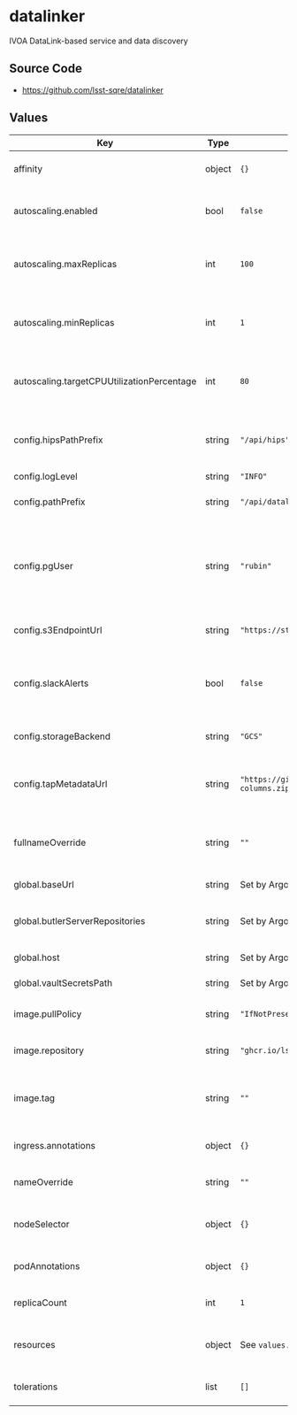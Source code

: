# datalinker

IVOA DataLink-based service and data discovery

## Source Code

* <https://github.com/lsst-sqre/datalinker>

## Values

| Key | Type | Default | Description |
|-----|------|---------|-------------|
| affinity | object | `{}` | Affinity rules for the datalinker deployment pod |
| autoscaling.enabled | bool | `false` | Enable autoscaling of datalinker deployment |
| autoscaling.maxReplicas | int | `100` | Maximum number of datalinker deployment pods |
| autoscaling.minReplicas | int | `1` | Minimum number of datalinker deployment pods |
| autoscaling.targetCPUUtilizationPercentage | int | `80` | Target CPU utilization of datalinker deployment pods |
| config.hipsPathPrefix | string | `"/api/hips"` | URL path prefix for the HiPS API (must match the configuration of the hips service) |
| config.logLevel | string | `"INFO"` | Logging level |
| config.pathPrefix | string | `"/api/datalink"` | URL path prefix for DataLink and related APIs |
| config.pgUser | string | `"rubin"` | User to use from the PGPASSFILE if datalinker is using a direct Butler connection (`useButlerServer` is false) |
| config.s3EndpointUrl | string | `"https://storage.googleapis.com"` | S3 endpoint URL (must be set if using S3) |
| config.slackAlerts | bool | `false` | Whether to send certain serious alerts to Slack. If `true`, the `slack-webhook` secret must also be set. |
| config.storageBackend | string | `"GCS"` | Storage backend to use (either `GCS` or `S3`) |
| config.tapMetadataUrl | string | `"https://github.com/lsst/sdm_schemas/releases/download/1.2.0/datalink-columns.zip"` | URL containing TAP schema metadata used to construct queries |
| fullnameOverride | string | `""` | Override the full name for resources (includes the release name) |
| global.baseUrl | string | Set by Argo CD | Base URL for the environment |
| global.butlerServerRepositories | string | Set by Argo CD | Butler repositories accessible via Butler server |
| global.host | string | Set by Argo CD | Host name for ingress |
| global.vaultSecretsPath | string | Set by Argo CD | Base path for Vault secrets |
| image.pullPolicy | string | `"IfNotPresent"` | Pull policy for the datalinker image |
| image.repository | string | `"ghcr.io/lsst-sqre/datalinker"` | Image to use in the datalinker deployment |
| image.tag | string | `""` | Overrides the image tag whose default is the chart appVersion. |
| ingress.annotations | object | `{}` | Additional annotations for the ingresses |
| nameOverride | string | `""` | Override the base name for resources |
| nodeSelector | object | `{}` | Node selection rules for the datalinker deployment pod |
| podAnnotations | object | `{}` | Annotations for the datalinker deployment pod |
| replicaCount | int | `1` | Number of web deployment pods to start |
| resources | object | See `values.yaml` | Resource limits and requests for the datalinker deployment pod |
| tolerations | list | `[]` | Tolerations for the datalinker deployment pod |
